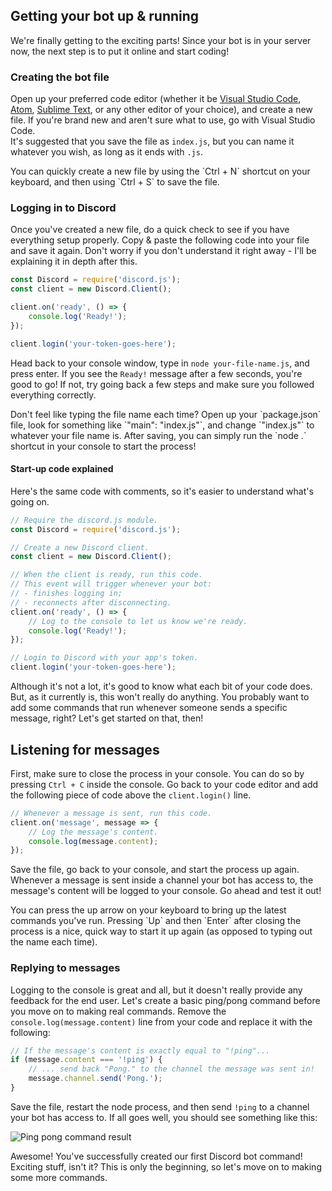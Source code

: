 ## Getting your bot up & running

We're finally getting to the exciting parts! Since your bot is in your server now, the next step is to put it online and start coding!

### Creating the bot file

Open up your preferred code editor (whether it be [Visual Studio Code](https://code.visualstudio.com/), [Atom](http://atom.io/), [Sublime Text](https://www.sublimetext.com/), or any other editor of your choice), and create a new file. If you're brand new and aren't sure what to use, go with Visual Studio Code.<br />It's suggested that you save the file as `index.js`, but you can name it whatever you wish, as long as it ends with `.js`.

<p class="tip">You can quickly create a new file by using the `Ctrl + N` shortcut on your keyboard, and then using `Ctrl + S` to save the file.</p>

### Logging in to Discord

Once you've created a new file, do a quick check to see if you have everything setup properly. Copy & paste the following code into your file and save it again. Don't worry if you don't understand it right away - I'll be explaining it in depth after this.

```js
const Discord = require('discord.js');
const client = new Discord.Client();

client.on('ready', () => {
	console.log('Ready!');
});

client.login('your-token-goes-here');
```

Head back to your console window, type in `node your-file-name.js`, and press enter. If you see the `Ready!` message after a few seconds, you're good to go! If not, try going back a few steps and make sure you followed everything correctly.

<p class="tip">Don't feel like typing the file name each time? Open up your `package.json` file, look for something like `"main": "index.js"`, and change `"index.js"` to whatever your file name is. After saving, you can simply run the `node .` shortcut in your console to start the process!</p>


#### Start-up code explained

Here's the same code with comments, so it's easier to understand what's going on.
```js
// Require the discord.js module.
const Discord = require('discord.js');

// Create a new Discord client.
const client = new Discord.Client();

// When the client is ready, run this code.
// This event will trigger whenever your bot:
// - finishes logging in;
// - reconnects after disconnecting.
client.on('ready', () => {
	// Log to the console to let us know we're ready.
	console.log('Ready!');
});

// Login to Discord with your app's token.
client.login('your-token-goes-here');
```

Although it's not a lot, it's good to know what each bit of your code does. But, as it currently is, this won't really do anything. You probably want to add some commands that run whenever someone sends a specific message, right? Let's get started on that, then!

## Listening for messages

First, make sure to close the process in your console. You can do so by pressing `Ctrl + C` inside the console. Go back to your code editor and add the following piece of code above the `client.login()` line.

```js
// Whenever a message is sent, run this code.
client.on('message', message => {
	// Log the message's content.
	console.log(message.content);
});
```

Save the file, go back to your console, and start the process up again. Whenever a message is sent inside a channel your bot has access to, the message's content will be logged to your console. Go ahead and test it out!

<p class="tip">You can press the up arrow on your keyboard to bring up the latest commands you've run. Pressing `Up` and then `Enter` after closing the process is a nice, quick way to start it up again (as opposed to typing out the name each time).</p>

### Replying to messages

Logging to the console is great and all, but it doesn't really provide any feedback for the end user. Let's create a basic ping/pong command before you move on to making real commands. Remove the `console.log(message.content)` line from your code and replace it with the following:

```js
// If the message's content is exactly equal to "!ping"...
if (message.content === '!ping') {
	// ... send back "Pong." to the channel the message was sent in!
	message.channel.send('Pong.');
}
```

Save the file, restart the node process, and then send `!ping` to a channel your bot has access to. If all goes well, you should see something like this:

![Ping pong command result](http://i.imgur.com/byiSflM.png)

Awesome! You've successfully created our first Discord bot command! Exciting stuff, isn't it? This is only the beginning, so let's move on to making some more commands.
